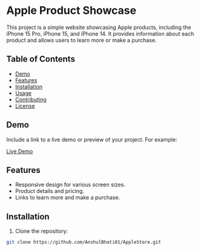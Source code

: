# Apple Product Showcase

This project is a simple website showcasing Apple products, including the iPhone 15 Pro, iPhone 15, and iPhone 14. It provides information about each product and allows users to learn more or make a purchase.

## Table of Contents

- [Demo](#demo)
- [Features](#features)
- [Installation](#installation)
- [Usage](#usage)
- [Contributing](#contributing)
- [License](#license)

## Demo

Include a link to a live demo or preview of your project. For example:

[Live Demo](https://your-live-demo-url.com)

## Features

- Responsive design for various screen sizes.
- Product details and pricing.
- Links to learn more and make a purchase.

## Installation

1. Clone the repository:

```bash
git clone https://github.com/AnshulBhati01/AppleStore.git
